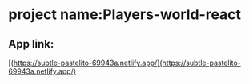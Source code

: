 # project name:Players-world-react

## App link:
  [(https://subtle-pastelito-69943a.netlify.app/](https://subtle-pastelito-69943a.netlify.app/)